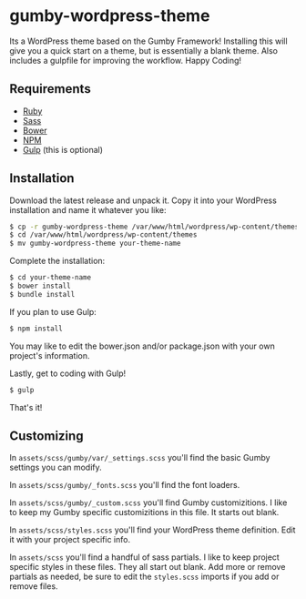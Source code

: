 # gumby-wordpress-theme

Its a WordPress theme based on the Gumby Framework! Installing this will give you a quick start on a theme, but is essentially a blank theme. Also includes a gulpfile for improving the workflow. Happy Coding!

## Requirements

* [Ruby](https://www.ruby-lang.org/en/)
* [Sass](http://sass-lang.com/)
* [Bower](http://bower.io/)
* [NPM](https://www.npmjs.com/)
* [Gulp](http://gulpjs.com/) (this is optional)

## Installation

Download the latest release and unpack it. Copy it into your WordPress installation and name it whatever you like:

``` sh
$ cp -r gumby-wordpress-theme /var/www/html/wordpress/wp-content/themes/.
$ cd /var/www/html/wordpress/wp-content/themes
$ mv gumby-wordpress-theme your-theme-name
```

Complete the installation:

``` sh
$ cd your-theme-name
$ bower install
$ bundle install
```

If you plan to use Gulp:

``` sh
$ npm install
```

You may like to edit the bower.json and/or package.json with your own project's information.

Lastly, get to coding with Gulp!

``` sh
$ gulp
```

That's it!

## Customizing

In `assets/scss/gumby/var/_settings.scss` you'll find the basic Gumby settings you can modify.

In `assets/scss/gumby/_fonts.scss` you'll find the font loaders.

In `assets/scss/gumby/_custom.scss` you'll find Gumby customizitions. I like to keep my Gumby specific customizitions in this file. It starts out blank.

In `assets/scss/styles.scss` you'll find your WordPress theme definition. Edit it with your project specific info.

In `assets/scss` you'll find a handful of sass partials. I like to keep project specific styles in these files. They all start out blank. Add more or remove partials as needed, be sure to edit the `styles.scss` imports if you add or remove files.